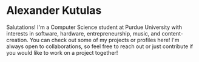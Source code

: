 # Alexander Kutulas
Salutations! I'm a Computer Science student at Purdue University with interests in software, hardware, entrepreneurship, music, and content-creation. You can check out some of my projects or profiles here! I'm always open to collaborations, so feel free to reach out or just contribute if you would like to work on a project together!
